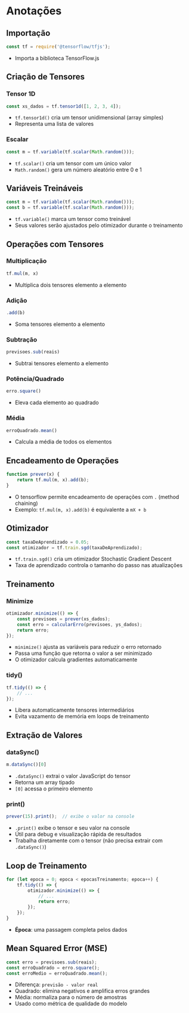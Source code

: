 # Anotações

## Importação
```javascript
const tf = require('@tensorflow/tfjs');
```
- Importa a biblioteca TensorFlow.js

## Criação de Tensores

### Tensor 1D
```javascript
const xs_dados = tf.tensor1d([1, 2, 3, 4]);
```
- `tf.tensor1d()` cria um tensor unidimensional (array simples)
- Representa uma lista de valores

### Escalar
```javascript
const m = tf.variable(tf.scalar(Math.random()));
```
- `tf.scalar()` cria um tensor com um único valor
- `Math.random()` gera um número aleatório entre 0 e 1

## Variáveis Treináveis

```javascript
const m = tf.variable(tf.scalar(Math.random()));
const b = tf.variable(tf.scalar(Math.random()));
```
- `tf.variable()` marca um tensor como treinável
- Seus valores serão ajustados pelo otimizador durante o treinamento

## Operações com Tensores

### Multiplicação
```javascript
tf.mul(m, x)
```
- Multiplica dois tensores elemento a elemento

### Adição
```javascript
.add(b)
```
- Soma tensores elemento a elemento

### Subtração
```javascript
previsoes.sub(reais)
```
- Subtrai tensores elemento a elemento

### Potência/Quadrado
```javascript
erro.square()
```
- Eleva cada elemento ao quadrado

### Média
```javascript
erroQuadrado.mean()
```
- Calcula a média de todos os elementos

## Encadeamento de Operações

```javascript
function prever(x) {
    return tf.mul(m, x).add(b);
}
```
- O tensorflow permite encadeamento de operações com `.` (method chaining)
- Exemplo: `tf.mul(m, x).add(b)` é equivalente a `mX + b`

## Otimizador

```javascript
const taxaDeAprendizado = 0.05;
const otimizador = tf.train.sgd(taxaDeAprendizado);
```
- `tf.train.sgd()` cria um otimizador Stochastic Gradient Descent
- Taxa de aprendizado controla o tamanho do passo nas atualizações

## Treinamento

### Minimize
```javascript
otimizador.minimize(() => {
    const previsoes = prever(xs_dados);
    const erro = calcularErro(previsoes, ys_dados);
    return erro;
});
```
- `minimize()` ajusta as variáveis para reduzir o erro retornado
- Passa uma função que retorna o valor a ser minimizado
- O otimizador calcula gradientes automaticamente

### tidy()
```javascript
tf.tidy(() => {
    // ...
});
```
- Libera automaticamente tensores intermediários
- Evita vazamento de memória em loops de treinamento

## Extração de Valores

### dataSync()
```javascript
m.dataSync()[0]
```
- `.dataSync()` extrai o valor JavaScript do tensor
- Retorna um array tipado
- `[0]` acessa o primeiro elemento

### print()
```javascript
prever(15).print();  // exibe o valor na console
```
- `.print()` exibe o tensor e seu valor na console
- Útil para debug e visualização rápida de resultados
- Trabalha diretamente com o tensor (não precisa extrair com `.dataSync()`)

## Loop de Treinamento

```javascript
for (let epoca = 0; epoca < epocasTreinamento; epoca++) {
    tf.tidy(() => {
        otimizador.minimize(() => {
            // ...
            return erro;
        });
    });
}
```
- **Época**: uma passagem completa pelos dados

## Mean Squared Error (MSE)

```javascript
const erro = previsoes.sub(reais);
const erroQuadrado = erro.square();
const erroMedio = erroQuadrado.mean();
```
- Diferença: `previsão - valor real`
- Quadrado: elimina negativos e amplifica erros grandes
- Média: normaliza para o número de amostras
- Usado como métrica de qualidade do modelo